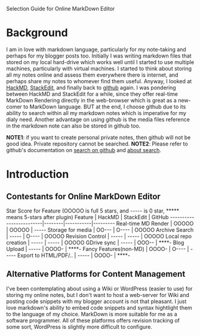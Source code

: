 Selection Guide for Online MarkDown Editor

# Background
I am in love with markdown language, particularly for my note-taking and perhaps for my blogger posts too.  Initially I was writing markdown files that stored on my local hard-drive which works well until I started to use multiple machines, particularly with virtual machines.  I started to think about storing all my notes online and assess them everywhere there is internet, and perhaps share my notes to whomever find them useful.  Anyway, I looked at [HackMD](https://hackmd.io/), [StackEdit](https://stackedit.io/), and finally back to [github](https://github.com) again.  I was pondering between HackMD and StackEdit for a while, since they offer real-time MarkDown Rendering directly in the web-browser which is great as a new-comer to MarkDown language.  BUT at the end, I choose github due to its ability to search within all my markdown notes which is imperative for my dialy need.  Another advantage on using github is the media files reference in the markdown note can also be stored in github too.

**NOTE1**: if you want to create personal private notes, then github will not be good idea.  Private repository cannot be searched. 
**NOTE2**: Please refer to github's documentation on [search on github](https://docs.github.com/en/github/searching-for-information-on-github/searching-on-github) and [about search](https://docs.github.com/en/github/searching-for-information-on-github/searching-on-github).

# Introduction

## Contestants for Online MarkDown Editor

Star Score for Feature (OOOOO is full 5 stars, and ----- is 0 star, ***** means 5-stars after plugin) 
Feature                  | HackMD | StackEdit | GitHub
-------------------------|--------|-----------|---------
Real-time MD Render      | OOOOO  | OOOOO     | -----
Storage for media        | OO---  | O----     | OOOOO
Archive Search           | -----  | O----     | OOOOO
Revision Control         | -----  | -----     | OOOOO
Local repo creation      | -----  | -----     | OOOOO
GDrive sync              | -----  | OOO--     | ****-
Blog Upload              | -----  | OOOO-     | ****-
Fancy Features(non-MD)   | OOOO-  | O----     | -----
Export to HTML/PDF/..    | -----  | OOOO-     | ****-

## Alternative Platforms for Content Management
I've been contemplating about using a Wiki or WordPress (easier to use) for storing my online notes, but I don't want to host a web-server for Wiki and posting code snippets with my blogger account is not that pleasant.  I just love markdown's ability to embed code snippets and syntax hightlight them to the language of my choice.  MarkDown is more suitable for me as a software programmer.  All of these platforms offers revision tracking of some sort, WordPress is slightly more difficult to configure.
